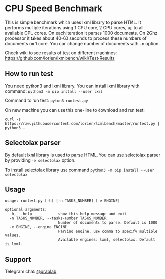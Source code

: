 # CPU Speed Benchmark

This is simple benchmark which uses lxml library to parse HTML. It performs multiple iterations using 1 CPU core, 2 CPU cores, up to all available CPU cores. On each iteration it parses 1000 documents. On 2Ghz processor it takes about 40-60 seconds to process these numbers of documents on 1 core. You can change number of documents with `-n` option.

Check wiki to see results of test on different machines: https://github.com/lorien/lxmlbench/wiki/Test-Results


## How to run test

You need python3 and lxml library. You can install lxml library with command: `python3 -m pip install --user lxml`

Command to run test: `pyton3 runtest.py`

On new machine you can use this one-line to download and run test:
```
curl -s https://raw.githubusercontent.com/lorien/lxmlbench/master/runtest.py | python3 -
```


## Selectolax parser

By default lxml library is used to parse HTML. You can use selectolax parser by providing `-e selectolax` option.

To install selectolax library use command `python3 -m pip install --user selectolax`


## Usage

```
usage: runtest.py [-h] [-n TASKS_NUMBER] [-e ENGINE]

optional arguments:
  -h, --help            show this help message and exit
  -n TASKS_NUMBER, --tasks-number TASKS_NUMBER
                        Number of documents to parse. Default is 1000
  -e ENGINE, --engine ENGINE
                        Parsing engine, use comma to specify multiple values.
                        Available engines: lxml, selectolax. Default is lxml.
```


## Support

Telegram chat: [@grablab](https://t.me/grablab)
